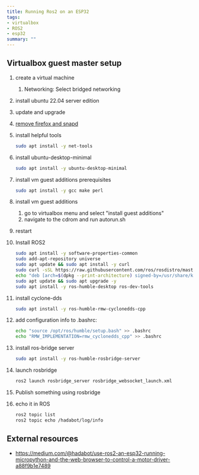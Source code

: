 ```yaml
---
title: Running Ros2 on an ESP32
tags: 
- virtualbox
- ROS2
- esp32
summary: ""
---
```


## Virtualbox guest master setup


1. create a virtual machine
    1. Networking: Select bridged networking
1. install ubuntu 22.04 server edition
1. update and upgrade
1. [remove firefox and snapd](/notebook/removing-firefox-snap/)
1. install helpful tools

    ```bash
    sudo apt install -y net-tools
    ```

1. install ubuntu-desktop-minimal

    ```bash
    sudo apt install -y ubuntu-desktop-minimal
    ```

1. install vm guest additions prerequisites

    ```bash
    sudo apt install -y gcc make perl
    ```

1. install vm guest additions
    1. go to virtualbox  menu and select "install guest additions"
    1. navigate to the cdrom and run autorun.sh
1. restart


1. Install ROS2

    ```bash
    sudo apt install -y software-properties-common
    sudo add-apt-repository universe
    sudo apt update && sudo apt install -y curl
    sudo curl -sSL https://raw.githubusercontent.com/ros/rosdistro/master/ros.key -o /usr/share/keyrings/ros-archive-keyring.gpg
    echo "deb [arch=$(dpkg --print-architecture) signed-by=/usr/share/keyrings/ros-archive-keyring.gpg] http://packages.ros.org/ros2/ubuntu $(. /etc/os-release && echo $UBUNTU_CODENAME) main" | sudo tee /etc/apt/sources.list.d/ros2.list > /dev/null
    sudo apt update && sudo apt upgrade -y
    sudo apt install -y ros-humble-desktop ros-dev-tools
    ```

1. install cyclone-dds

    ```bash
    sudo apt install -y ros-humble-rmw-cyclonedds-cpp
    ```

1. add configuration info to .bashrc:

    ```bash
    echo "source /opt/ros/humble/setup.bash" >> .bashrc
    echo "RMW_IMPLEMENTATION=rmw_cyclonedds_cpp" >> .bashrc
    ```

1. install ros-bridge server

    ```bash
    sudo apt install -y ros-humble-rosbridge-server 
    ```

1. launch rosbridge

    ```bash
    ros2 launch rosbridge_server rosbridge_websocket_launch.xml 
    ```

1. Publish something using rosbridge
1. echo it in ROS

    ```bash
    ros2 topic list 
    ros2 topic echo /hadabot/log/info 
    ```

## External resources

* <https://medium.com/@hadabot/use-ros2-an-esp32-running-micropython-and-the-web-browser-to-control-a-motor-driver-a88f9b1e7489>